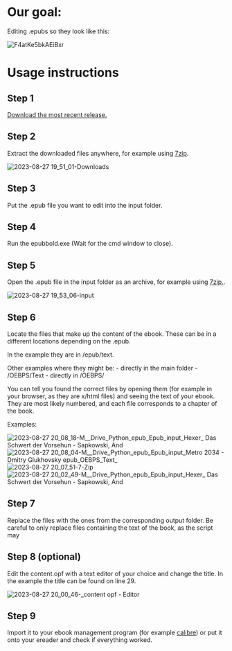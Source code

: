# Our goal:

Editing .epubs so they look like this:

![F4atKe5bkAEiBxr](https://github.com/Maidervierte/epubbold/assets/68083029/04f089bf-519a-4f4e-99a6-e8259bdde8bc)

# Usage instructions

## Step 1

[Download the most recent release.](https://github.com/Maidervierte/epubbold/releases)

## Step 2

Extract the downloaded files anywhere, for example using [7zip](https://www.7-zip.org/).

![2023-08-27 19_51_01-Downloads](https://github.com/Maidervierte/epubbold/assets/68083029/9d96fc0a-bc16-425f-9ae9-5c8c3e4385f5)

## Step 3

Put the .epub file you want to edit into the input folder.

## Step 4

Run the epubbold.exe (Wait for the cmd window to close).

## Step 5

Open the .epub file in the input folder as an archive, for example using [7zip.](https://www.7-zip.org/).

![2023-08-27 19_53_06-input](https://github.com/Maidervierte/epubbold/assets/68083029/b99d5ee6-cbb5-4e58-97bb-bb0e03edf2d2)

## Step 6

Locate the files that make up the content of the ebook. These can be in a different locations depending on the .epub.

In the example they are in /epub/text.

Other examples where they might be:
    - directly in the main folder 
    - /OEBPS/Text
    - directly in /OEBPS/

You can tell you found the correct files by opening them (for example in your browser, as they are x/html files) and seeing the text of your ebook. They are most likely numbered, and each file corresponds to a chapter of the book.

Examples:

![2023-08-27 20_08_18-M__Drive_Python_epub_Epub_input_Hexer_ Das Schwert der Vorsehun - Sapkowski, And](https://github.com/Maidervierte/epubbold/assets/68083029/577d3ae7-3f47-4074-a056-f7211badad45)
![2023-08-27 20_08_04-M__Drive_Python_epub_Epub_input_Metro 2034 - Dmitry Glukhovsky epub_OEBPS_Text_](https://github.com/Maidervierte/epubbold/assets/68083029/6d3a5a19-fc4a-436b-882f-19281f29746b)
![2023-08-27 20_07_51-7-Zip](https://github.com/Maidervierte/epubbold/assets/68083029/b69a4f71-81ba-44fd-a250-1b20207cac0b)
![2023-08-27 20_02_49-M__Drive_Python_epub_Epub_input_Hexer_ Das Schwert der Vorsehun - Sapkowski, And](https://github.com/Maidervierte/epubbold/assets/68083029/b71287dd-6026-4c17-a61e-6e31c76eef70)


## Step 7

Replace the files with the ones from the corresponding output folder. Be careful to only replace files containing the text of the book, as the script may 

## Step 8 (optional)

Edit the content.opf with a text editor of your choice and change the title. In the example the title can be found on line 29.

![2023-08-27 20_00_46-_content opf - Editor](https://github.com/Maidervierte/epubbold/assets/68083029/8ddcfa26-066f-44e5-8961-fb0ee0139dd6)

## Step 9

Import it to your ebook management program (for example [calibre](https://calibre-ebook.com/)) or put it onto your ereader and check if everything worked.





